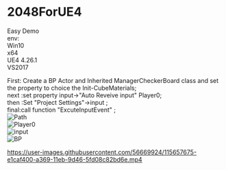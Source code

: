 # 2048ForUE4
Easy Demo  
env:  
Win10  
x64  
UE4 4.26.1  
VS2017  

First: Create a BP Actor and Inherited ManagerCheckerBoard class  and set the property to choice the Init-CubeMaterials;    
next :set property input->"Auto Reveive input" Player0;  
then :Set "Project Settings"->input ;  
final:call function "ExcuteInputEvent" ;  
![Path](https://user-images.githubusercontent.com/56669924/115659048-8b12e980-a36c-11eb-9dce-feba241e3bb1.PNG)  
![Player0](https://user-images.githubusercontent.com/56669924/115658366-45a1ec80-a36b-11eb-9b06-a48ffca9c265.PNG)  
![input](https://user-images.githubusercontent.com/56669924/115658378-49357380-a36b-11eb-9b6a-06b0a9d79a81.PNG)  
![BP](https://user-images.githubusercontent.com/56669924/115658387-4b97cd80-a36b-11eb-9b4a-4e6f9e1edc7b.PNG)  



https://user-images.githubusercontent.com/56669924/115657675-e1caf400-a369-11eb-9d46-5fd08c82bd6e.mp4  



